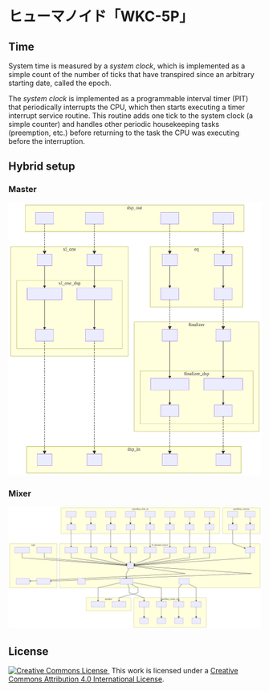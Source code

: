 # ヒューマノイド「WKC-5P」

## Time

System time is measured by a _system clock_, which is implemented as a simple count of the number of ticks that have transpired since an arbitrary starting date, called the epoch.

The *system clock* is implemented as a programmable interval timer (PIT) that periodically interrupts the CPU, which then starts executing a timer interrupt service routine. This routine adds one tick to the system clock (a simple counter) and handles other periodic housekeeping tasks (preemption, etc.) before returning to the task the CPU was executing before the interruption.

## Hybrid setup

### Master

![master](https://github.com/wekaco/WKC-5P/blob/master/docs/master.mmd.svg)

### Mixer

![summing](https://github.com/wekaco/WKC-5P/blob/master/docs/summing.mmd.svg)

## License

<a rel="license" href="http://creativecommons.org/licenses/by/4.0/">
  <img alt="Creative Commons License" style="border-width:0" src="https://i.creativecommons.org/l/by/4.0/80x15.png" />
</a>&nbsp;This work is licensed under a <a rel="license" href="http://creativecommons.org/licenses/by/4.0/">Creative Commons Attribution 4.0 International License</a>.

